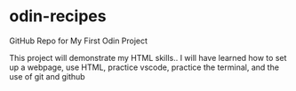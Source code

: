 # odin-recipes
GitHub Repo for My First Odin Project

This project will demonstrate my HTML skills..
I will have learned how to set up a webpage, use HTML, practice vscode, practice the terminal, and the use of git and github